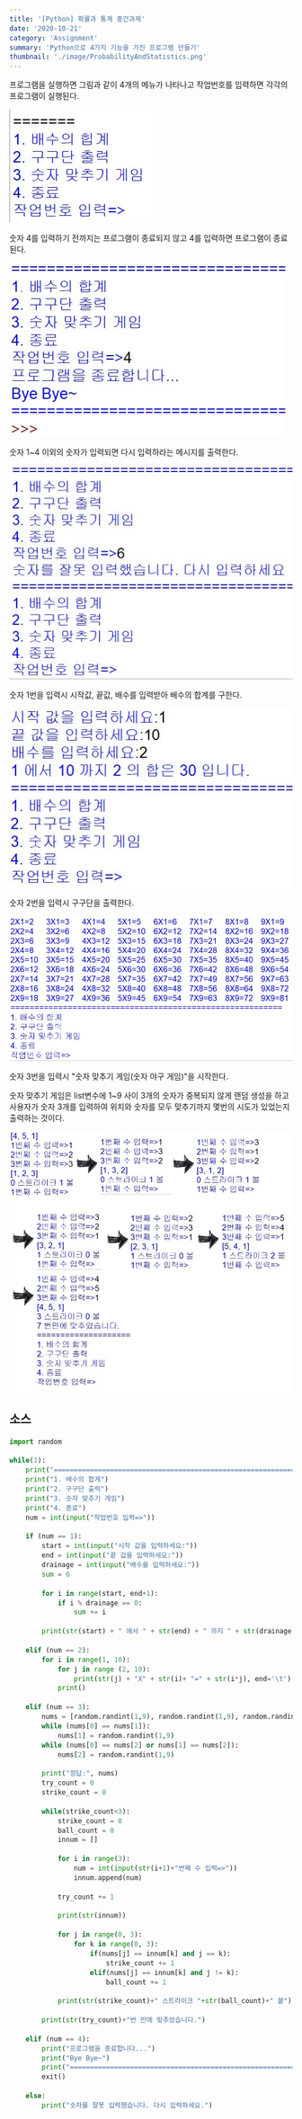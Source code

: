 ```yaml
---
title: '[Python] 확률과 통계 중간과제'
date: '2020-10-21'
category: 'Assignment'
summary: 'Python으로 4가지 기능을 가진 프로그램 만들기'
thumbnail: './image/ProbabilityAndStatistics.png'
---
```

프로그램을 실행하면 그림과 같이 4개의 메뉴가 나타나고 작업번호를 입력하면 각각의 프로그램이 실행된다.

![Problem](./image/pas/mid-1.jpg)

숫자 4를 입력하기 전까지는 프로그램이 종료되지 않고 4를 입력하면 프로그램이 종료된다.

![Problem](./image/pas/mid-2.jpg)

숫자 1~4 이외의 숫자가 입력되면 다시 입력하라는 메시지를 출력한다.

![Problem](./image/pas/mid-3.jpg)

숫자 1번을 입력시 시작값, 끝값, 배수를 입력받아 배수의 합계를 구한다.

![Problem](./image/pas/mid-4.jpg)

숫자 2번을 입력시 구구단을 출력한다.

![Problem](./image/pas/mid-5.jpg)

숫자 3번을 입력시 "숫자 맞추기 게임(숫자 야구 게임)"을 시작한다.

숫자 맞추기 게임은 list변수에 1~9 사이 3개의 숫자가 중복되지 않게 랜덤 생성을 하고 사용자가 숫자 3개를 입력하여 위치와 숫자를 모두 맞추기까지 몇번의 시도가 있었는지 출력하는 것이다.

![Problem](./image/pas/mid-6.jpg)

## 소스

```python
import random

while(1):
    print("==============================================================")
    print("1. 배수의 합계")
    print("2. 구구단 출력")
    print("3. 숫자 맞추기 게임")
    print("4. 종료")
    num = int(input("작업번호 입력=>"))
    
    if (num == 1):
        start = int(input("시작 값을 입력하세요:"))
        end = int(input("끝 값을 입력하세요:"))
        drainage = int(input("배수를 입력하세요:"))
        sum = 0

        for i in range(start, end+1):
            if i % drainage == 0:
                sum += i

        print(str(start) + " 에서 " + str(end) + " 까지 " + str(drainage) + " 의 배수의 합은 " + str(sum) + " 입니다.")

    elif (num == 2):
        for i in range(1, 10):
            for j in range (2, 10):
                print(str(j) + "X" + str(i)+ "=" + str(i*j), end='\t')
            print()

    elif (num == 3):
        nums = [random.randint(1,9), random.randint(1,9), random.randint(1,9)]
        while (nums[0] == nums[1]):
            nums[1] = random.randint(1,9)
        while (nums[0] == nums[2] or nums[1] == nums[2]):
            nums[2] = random.randint(1,9)

        print("정답:", nums)
        try_count = 0
        strike_count = 0
    
        while(strike_count<3):
            strike_count = 0
            ball_count = 0
            innum = []

            for i in range(3):
                num = int(input(str(i+1)+"번째 수 입력=>"))
                innum.append(num)

            try_count += 1

            print(str(innum))

            for j in range(0, 3):
                for k in range(0, 3):
                    if(nums[j] == innum[k] and j == k):
                        strike_count += 1
                    elif(nums[j] == innum[k] and j != k):
                        ball_count += 1

            print(str(strike_count)+" 스트라이크 "+str(ball_count)+" 볼")
            
        print(str(try_count)+"번 만에 맞추었습니다.")
        
    elif (num == 4):
        print("프로그램을 종료합니다...")
        print("Bye Bye~")
        print("==============================================================")
        exit()

    else:
        print("숫자를 잘못 입력했습니다. 다시 입력하세요.")
```